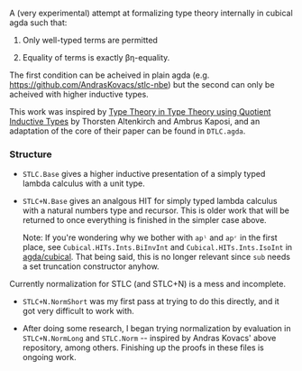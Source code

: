 A (very experimental) attempt at formalizing type theory internally in cubical agda such that:

1. Only well-typed terms are permitted

2. Equality of terms is exactly βη-equality.

The first condition can be acheived in plain agda (e.g. https://github.com/AndrasKovacs/stlc-nbe) but the second can only be acheived with higher inductive types.

This work was inspired by [Type Theory in Type Theory using Quotient Inductive Types](http://www.cs.nott.ac.uk/~psztxa/publ/tt-in-tt.pdf) by Thorsten Altenkirch and Ambrus Kaposi, and an adaptation of the core of their paper can be found in `DTLC.agda`.

### Structure

- `STLC.Base` gives a higher inductive presentation of a simply typed lambda calculus with a unit type.

- `STLC+N.Base` gives an analgous HIT for simply typed lambda calculus with a natural numbers type and recursor. This is older work that will be returned to once everything is finished in the simpler case above.

   Note: If you're wondering why we bother with `apˡ` and `apʳ` in the first place, see `Cubical.HITs.Ints.BiInvInt` and `Cubical.HITs.Ints.IsoInt` in [agda/cubical](https://github.com/agda/cubical). That being said, this is no longer relevant since `sub` needs a set truncation constructor anyhow.
   
Currently normalization for STLC (and STLC+N) is a mess and incomplete.

- `STLC+N.NormShort` was my first pass at trying to do this directly, and it got very difficult to work with.

- After doing some research, I began trying normalization by evaluation in `STLC+N.NormLong` and `STLC.Norm` -- inspired by Andras Kovacs' above repository, among others. Finishing up the proofs in these files is ongoing work.
